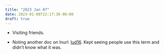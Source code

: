 ```yaml
---
title: "2023 Jan 07"
date: 2023-01-08T22:17:36-06:00
draft: true
---
```


- Visiting friends.

- Noting another doc on lnurl: [lud16](https://github.com/lnurl/luds/blob/luds/16.md). Kept seeing people use this term and didn’t know what it was.
